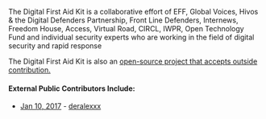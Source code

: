
The Digital First Aid Kit is a collaborative effort of EFF, Global Voices, Hivos & the Digital Defenders Partnership, Front Line Defenders, Internews, Freedom House, Access, Virtual Road, CIRCL, IWPR, Open Technology Fund and individual security experts who are working in the field of digital security and rapid response

The Digital First Aid Kit is also an [open-source project that accepts outside contribution.](https://github.com/RaReNet/DFAK)

#### External Public Contributors Include:

* [Jan 10, 2017](https://github.com/RaReNet/DFAK/pull/65) - [deralexxx](https://github.com/deralexxx)
